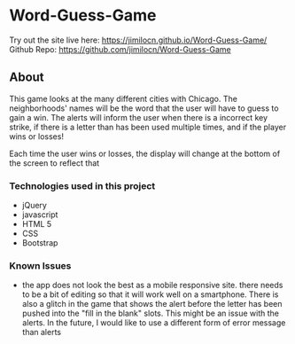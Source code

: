 # Word-Guess-Game


Try out the site live here: https://jimilocn.github.io/Word-Guess-Game/
Github Repo: https://github.com/jimilocn/Word-Guess-Game

## About

This game looks at the many different cities with Chicago. The neighborhoods' names will be the word that the user will have to guess to gain a win. The alerts will inform the user when there is a incorrect key strike, if there is a letter than has been used multiple times, and if the player wins or losses!

Each time the user wins or losses, the display will change at the bottom of the screen to reflect that

### Technologies used in this project

- jQuery
- javascript
- HTML 5
- CSS
- Bootstrap


### Known Issues

* the app does not look the best as a mobile responsive site. there needs to be a bit of editing so that it will work well on a smartphone. There is also a glitch in the game that shows the alert before the letter has been pushed into the "fill in the blank" slots.  This might be an issue with the alerts. In the future, I would like to use a different form of error message than alerts